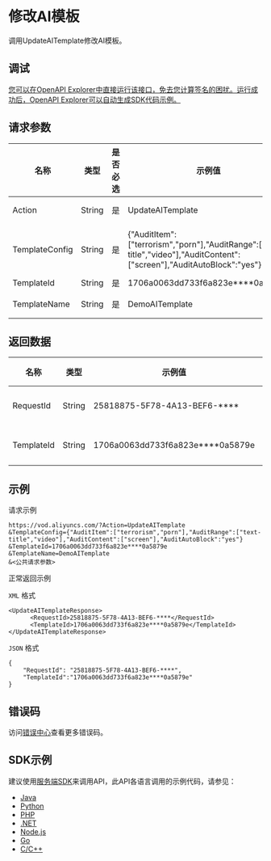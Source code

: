 # 修改AI模板

调用UpdateAITemplate修改AI模板。

## 调试

[您可以在OpenAPI Explorer中直接运行该接口，免去您计算签名的困扰。运行成功后，OpenAPI Explorer可以自动生成SDK代码示例。](https://api.aliyun.com/#product=vod&api=UpdateAITemplate&type=RPC&version=2017-03-21)

## 请求参数

|名称|类型|是否必选|示例值|描述|
|--|--|----|---|--|
|Action|String|是|UpdateAITemplate|系统规定参数。取值：**UpdateAITemplate**。 |
|TemplateConfig|String|是|\{"AuditItem":\["terrorism","porn"\],"AuditRange":\["text-title","video"\],"AuditContent":\["screen"\],"AuditAutoBlock":"yes"\}|模板详细配置。JSON字符串。具体值，请参见[AITemplateConfig](~~89863~~)。 |
|TemplateId|String|是|1706a0063dd733f6a823e\*\*\*\*0a5879e|模板ID。 |
|TemplateName|String|是|DemoAITemplate|模板名称。最大128字节。 |

## 返回数据

|名称|类型|示例值|描述|
|--|--|---|--|
|RequestId|String|25818875-5F78-4A13-BEF6-\*\*\*\*|请求ID。 |
|TemplateId|String|1706a0063dd733f6a823e\*\*\*\*0a5879e|模板ID。 |

## 示例

请求示例

```
https://vod.aliyuncs.com/?Action=UpdateAITemplate
&TemplateConfig={"AuditItem":["terrorism","porn"],"AuditRange":["text-title","video"],"AuditContent":["screen"],"AuditAutoBlock":"yes"}
&TemplateId=1706a0063dd733f6a823e****0a5879e
&TemplateName=DemoAITemplate
&<公共请求参数>
```

正常返回示例

`XML` 格式

```
<UpdateAITemplateResponse>
	  <RequestId>25818875-5F78-4A13-BEF6-****</RequestId>
	  <TemplateId>1706a0063dd733f6a823e****0a5879e</TemplateId>
</UpdateAITemplateResponse>
```

`JSON` 格式

```
{
    "RequestId": "25818875-5F78-4A13-BEF6-****",
    "TemplateId":"1706a0063dd733f6a823e****0a5879e"
}
```

## 错误码

访问[错误中心](https://error-center.aliyun.com/status/product/vod)查看更多错误码。

## SDK示例

建议使用[服务端SDK](~~101789~~)来调用API，此API各语言调用的示例代码，请参见：

-   [Java](~~61063~~)
-   [Python](~~61054~~)
-   [PHP](~~61069~~)
-   [.NET](~~84750~~)
-   [Node.js](~~101396~~)
-   [Go](~~101411~~)
-   [C/C++](~~101261~~)

